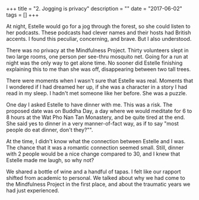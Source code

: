 +++
title = "2. Jogging is privacy"
description = ""
date = "2017-06-02"
tags = []
+++

At night, Estelle would go for a jog through the forest, so she could listen to her podcasts. These podcasts had clever names and their hosts had British accents. I found this peculiar, concerning, and brave. But I also understood.

There was no privacy at the Mindfulness Project. Thirty volunteers slept in two large rooms, one person per see-thru mosquito net. Going for a run at night was the only way to get alone time. No sooner did Estelle finishing explaining this to me than she was off, disappearing between two tall trees.

There were moments when I wasn't sure that Estelle was real. Moments that I wondered if I had dreamed her up, if she was a character in a story I had read in my sleep. I hadn't met someone like her before. She was a puzzle.

One day I asked Estelle to have dinner with me. This was a risk. The proposed date was on Buddha Day, a day where we would meditate for 6 to 8 hours at the Wat Pho Nan Tan Monastery, and be quite tired at the end. She said yes to dinner in a very manner-of-fact way, as if to say "most people do eat dinner, don't they?"".

At the time, I didn't know what the connection between Estelle and I was. The chance that it was a romantic connection seemed small. Still, dinner with 2 people would be a nice change compared to 30, and I knew that Estelle made me laugh, so why not?

We shared a bottle of wine and a handful of tapas. I felt like our rapport shifted from academic to personal. We talked about why we had come to the Mindfulness Project in the first place, and about the traumatic years we had just experienced.
